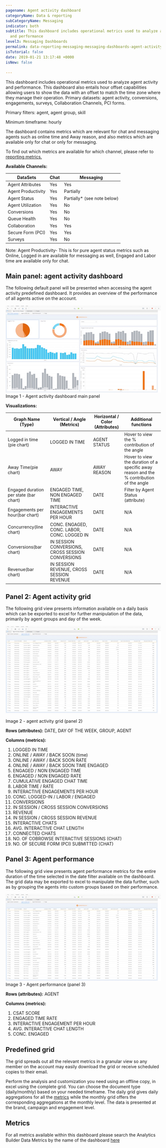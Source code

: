 ```yaml
---
pagename: Agent activity dashboard
categoryName: Data & reporting
subCategoryName: Messaging
indicator: both
subtitle: This dashboard includes operational metrics used to analyze agent activity
  and performance
level3: Messaging Dashboards
permalink: data-reporting-messaging-messaging-dashboards-agent-activity-dashboard.html
isTutorial: false
date: 2019-01-21 13:17:48 +0000
isNew: false

---
```


This dashboard includes operational metrics used to analyze agent activity and performance. This dashboard also entails hour offset capabilities allowing users to show the data with an offset to match the time zone where they manage their operation.
Primary datasets: agent activity, conversions, engagements, surveys, Collaboration Channels, PCI forms.

Primary filters: agent, agent group, skill

Minimum timeframe: hourly

The dashboard contains metrics which are relevant for chat and messaging agents such as online time and Away reason, and also metrics which are available only for chat or only for messaging. 

To find out which metrics are available for which channel, please refer to [reporting metrics.](data-reporting-reporting-metrics.html)

**Available Channels:**

| DataSets | Chat | Messaging | 
| --- | --- | --- | 
| Agent Attributes | Yes | Yes | 
| Agent Productivity | Yes | Partially | 
| Agent Status | Yes | Partially* (see note below) | 
| Agent Utilization | Yes | No | 
| Conversions | Yes | No | 
| Queue Health | Yes | No | 
| Collaboration | Yes | Yes |
| Secure Form (PCI)| Yes | Yes |
| Surveys | Yes | No |

Note: Agent Productivity- This is for pure agent status metrics such as Online, Logged in are available for messaging as well, Engaged and Labor time are available only for chat. 

## Main panel: agent activity dashboard

The following default panel will be presented when accessing the agent activity predefined dashboard. It provides an overview of the performance of all agents active on the account.

![](/img/Agent_Activity_agent_activity_dashboard.jpg)
Image 1 - Agent activity dashboard main panel

**Visualizations:**

| Graph Name (Type) | Vertical / Angle (Metrics) | Horizontal / Color (Attributes) | Additional functions |
| --- | --- | --- | --- |
| Logged in time (pie chart) | LOGGED IN TIME | AGENT STATUS | Hover to view the % contribution of the angle |
| Away Time(pie chart) | AWAY | AWAY REASON | Hover to view the duration of a specific away reason and the % contribution of the angle |
| Engaged duration per state (bar chart) | ENGAGED TIME, NON ENGAGED TIME | DATE | Filter by Agent Status (attribute) |
| Engagements per hour(bar chart) | INTERACTIVE ENGAGEMENTS PER HOUR | DATE | N/A |
| Concurrency(line chart) | CONC. ENGAGED, CONC. LABOR, CONC. LOGGED IN | DATE | N/A |
| Conversions(bar chart) | IN SESSION CONVERSIONS, CROSS SESSION CONVERSIONS | DATE | N/A |
| Revenue(bar chart) | IN SESSION REVENUE, CROSS SESSION REVENUE | DATE | N/A |

## Panel 2: Agent activity grid

The following grid view presents information available on a daily basis which can be exported to excel for further manipulation of the data, primarily by agent groups and day of the week.

![](/img/Agent_Activity_Grid.jpg)

Image 2 - agent activity grid (panel 2)

**Rows (attributes):** DATE, DAY OF THE WEEK, GROUP, AGENT

**Columns (metrics):**

 1. LOGGED IN TIME
 2. ONLINE / AWAY / BACK SOON (time)
 3. ONLINE / AWAY / BACK SOON RATE
 4. ONLINE / AWAY / BACK SOON TIME ENGAGED
 5. ENGAGED / NON ENGAGED TIME
 6. ENGAGED / NON ENGAGED RATE
 7. CUMULATIVE ENGAGED CHAT TIME
 8. LABOR TIME / RATE
 9. INTERACTIVE ENGAGEMENTS PER HOUR
10. CONC. LOGGED-IN / LABOR / ENGAGED
11. CONVERSIONS
12. IN SESSION / CROSS SESSION CONVERSIONS
13. REVENUE
14. IN SESSION / CROSS SESSION REVENUE
15. INTERACTIVE CHATS
16. AVG. INTERACTIVE CHAT LENGTH
17. CONNECTED CHATS
18. NO. OF COBROWSE INTERACTIVE SESSIONS (CHAT)
19. NO. OF SECURE FORM (PCI) SUBMITTED (CHAT)

## Panel 3: Agent performance

The following grid view presents agent performance metrics for the entire duration of the time selected in the date filter available on the dashboard. The grid data may be exported to excel to manipulate the data further, such as by grouping the agents into custom groups based on their performance.

![](/img/Agent_Activity_Grid.jpg)
Image 3 - Agent performance (panel 3)

**Rows (attributes):** AGENT

**Columns (metrics):**

1. CSAT SCORE
2. ENGAGED TIME RATE
3. INTERACTIVE ENGAGEMENT PER HOUR
4. AVG. INTERACTIVE CHAT LENGTH
5. CONC. ENGAGED

## Predefined grid

The grid spreads out all the relevant metrics in a granular view so any member on the account may easily download the grid or receive scheduled copies to their email.

Perform the analysis and customization you need using an offline copy, in excel using the complete grid. You can choose the document type (daily/monthly) based on your needed timeframe. The daily grid gives daily aggregations for all the [metrics](https://developers.liveperson.com/essential-resources-report-builder-data-metrics.html#documenttitlecontainer) while the monthly grid offers the corresponding aggregations at the monthly level. The data is presented at the brand, campaign and engagement level.

## Metrics

For all metrics available within this dashboard please search the Analytics Builder Data Metrics by the name of the dashboard [here](https://knowledge.liveperson.com/data-reporting-reporting-metrics.html)
